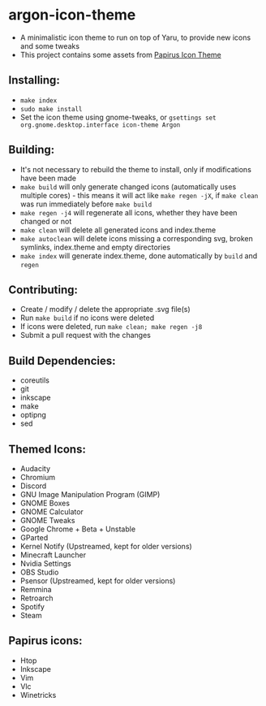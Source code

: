 # argon-icon-theme
  - A minimalistic icon theme to run on top of Yaru, to provide new icons and some tweaks
  - This project contains some assets from [Papirus Icon Theme](https://github.com/PapirusDevelopmentTeam/papirus-icon-theme)

## Installing:
  - `make index`
  - `sudo make install`
  - Set the icon theme using gnome-tweaks, or `gsettings set org.gnome.desktop.interface icon-theme Argon`

## Building:
  - It's not necessary to rebuild the theme to install, only if modifications have been made
  - `make build` will only generate changed icons (automatically uses multiple cores) - this means it will act like `make regen -jX`, if `make clean` was run immediately before `make build`
  - `make regen -j4` will regenerate all icons, whether they have been changed or not
  - `make clean` will delete all generated icons and index.theme
  - `make autoclean` will delete icons missing a corresponding svg, broken symlinks, index.theme and empty directories
  - `make index` will generate index.theme, done automatically by `build` and `regen`

## Contributing:
  - Create / modify / delete the appropriate .svg file(s)
  - Run `make build` if no icons were deleted
  - If icons were deleted, run `make clean; make regen -j8`
  - Submit a pull request with the changes

## Build Dependencies:
  - coreutils
  - git
  - inkscape
  - make
  - optipng
  - sed

## Themed Icons:
  - Audacity
  - Chromium
  - Discord
  - GNU Image Manipulation Program (GIMP)
  - GNOME Boxes
  - GNOME Calculator
  - GNOME Tweaks
  - Google Chrome + Beta + Unstable
  - GParted
  - Kernel Notify (Upstreamed, kept for older versions)
  - Minecraft Launcher
  - Nvidia Settings
  - OBS Studio
  - Psensor (Upstreamed, kept for older versions)
  - Remmina
  - Retroarch
  - Spotify
  - Steam

## Papirus icons:
  - Htop
  - Inkscape
  - Vim
  - Vlc
  - Winetricks
